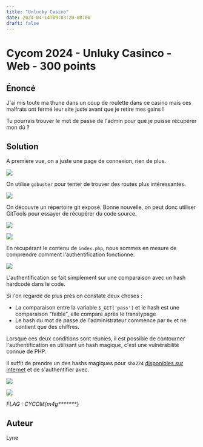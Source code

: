 ```yaml
---
title: "Unlucky Casino"
date: 2024-04-14T09:03:20-08:00
draft: false
---
```


# Cycom 2024 - Unluky Casinco - Web - 300 points

## Énoncé
J'ai mis toute ma thune dans un coup de roulette dans ce casino mais ces malfrats ont fermé leur site juste avant que je retire mes gains !

Tu pourrais trouver le mot de passe de l'admin pour que je puisse récupérer mon dû ?

## Solution
A première vue, on a juste une page de connexion, rien de plus.

![](/images/2024/003/01.png)

On utilise `gobuster` pour tenter de trouver des routes plus intéressantes.

![](/images/2024/003/02.png)

On découvre un répertoire git exposé. Bonne nouvelle, on peut donc utiliser GitTools pour essayer de récupérer du code source.

![](/images/2024/003/03.png)

![](/images/2024/003/04.png)

En récupérant le contenu de `index.php`, nous sommes en mesure de comprendre comment l'authentification fonctionne.

![](/images/2024/003/05.png)

L'authentification se fait simplement sur une comparaison avec un hash hardcodé dans le code.

Si l'on regarde de plus près on constate deux choses : 
- La comparaison entre la variable `$_GET['pass']` et le hash est une comparaison "faible", elle compare après le transtypage
- Le hash du mot de passe de l'administrateur commence par `0e` et ne contient que des chiffres.

Lorsque ces deux conditions sont réunies, il est possible de contourner l'authentification en utilisant un hash magique, c'est une vulnérabilité connue de PHP.

Il suffit de prendre un des hashs magiques pour `sha224` [disponibles sur internet](https://github.com/spaze/hashes/blob/master/sha224.md) et de s'authentifier avec.

![](/images/2024/003/06.png)

![](/images/2024/003/07.png)

*FLAG : CYCOM{m4g\*\*\*\*\*\*\*}*

## Auteur

Lyne